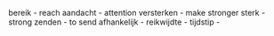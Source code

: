 bereik - reach 
aandacht - attention 
versterken - make stronger 
sterk - strong
zenden - to send
afhankelijk - 
reikwijdte - 
tijdstip - 
